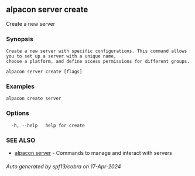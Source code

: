 ## alpacon server create

Create a new server

### Synopsis


	Create a new server with specific configurations. This command allows you to set up a server with a unique name, 
	choose a platform, and define access permissions for different groups. 
	

```
alpacon server create [flags]
```

### Examples

```
alpacon create server
```

### Options

```
  -h, --help   help for create
```

### SEE ALSO

* [alpacon server](alpacon_server.md)	 - Commands to manage and interact with servers

###### Auto generated by spf13/cobra on 17-Apr-2024
